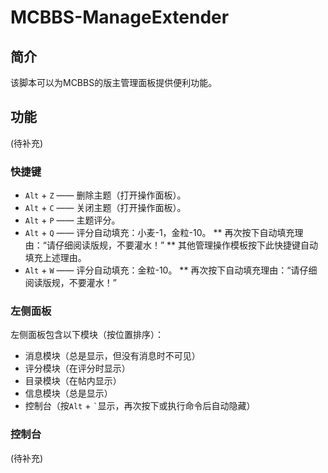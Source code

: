 # MCBBS-ManageExtender

## 简介
该脚本可以为MCBBS的版主管理面板提供便利功能。

## 功能
(待补充)

### 快捷键
* <code>Alt</code> + <code>Z</code> —— 删除主题（打开操作面板）。
* <code>Alt</code> + <code>C</code> —— 关闭主题（打开操作面板）。
* <code>Alt</code> + <code>P</code> —— 主题评分。
* <code>Alt</code> + <code>Q</code> —— 评分自动填充：小麦-1，金粒-10。
** 再次按下自动填充理由：“请仔细阅读版规，不要灌水！”
** 其他管理操作模板按下此快捷键自动填充上述理由。
* <code>Alt</code> + <code>W</code> —— 评分自动填充：金粒-10。
** 再次按下自动填充理由：“请仔细阅读版规，不要灌水！”

### 左侧面板
左侧面板包含以下模块（按位置排序）：
* 消息模块（总是显示，但没有消息时不可见）
* 评分模块（在评分时显示）
* 目录模块（在帖内显示）
* 信息模块（总是显示）
* 控制台（按<code>Alt</code> + <code>`</code>显示，再次按下或执行命令后自动隐藏）

### 控制台
(待补充)
